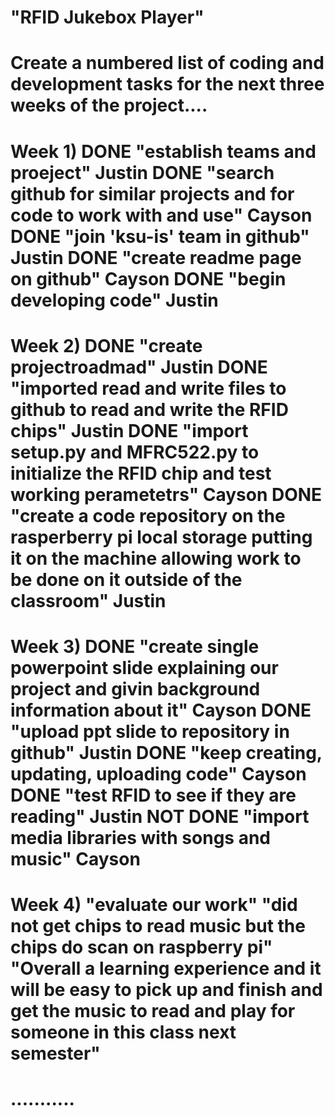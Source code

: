 # "RFID Jukebox Player"
# Create a numbered list of coding and development tasks for the next three weeks of the project.... 
# Week 1) DONE "establish teams and proeject" Justin DONE "search github for similar projects and for code to work with and use" Cayson DONE "join 'ksu-is' team in github" Justin DONE "create readme page on github" Cayson DONE "begin developing code" Justin 
# Week 2) DONE "create projectroadmad" Justin DONE "imported read and write files to github to read and write the RFID chips" Justin DONE "import setup.py and MFRC522.py to initialize the RFID chip and test working perametetrs" Cayson DONE "create a code repository on the rasperberry pi local storage putting it on the machine allowing work to be done on it outside of the classroom" Justin 
# Week 3) DONE "create single powerpoint slide explaining our project and givin background information about it" Cayson DONE "upload ppt slide to repository in github" Justin DONE "keep creating, updating, uploading code" Cayson DONE "test RFID to see if they are reading" Justin NOT DONE "import media libraries with songs and music" Cayson 
# Week 4) "evaluate our work" "did not get chips to read music but the chips do scan on raspberry pi" "Overall a learning experience and it will be easy to pick up and finish and get the music to read and play for someone in this class next semester" 
# ...........
